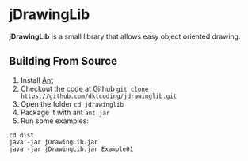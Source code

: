 # jDrawingLib

**jDrawingLib** is a small library that allows easy object oriented drawing.

## Building From Source

1. Install [Ant]
1. Checkout the code at Github `git clone https://github.com/dktcoding/jdrawinglib.git`
1. Open the folder `cd jdrawinglib`
1. Package it with ant `ant jar`
1. Run some examples:

```
cd dist
java -jar jDrawingLib.jar
java -jar jDrawingLib.jar Example01
```

[Ant]: http://ant.apache.org/manual/install.html
